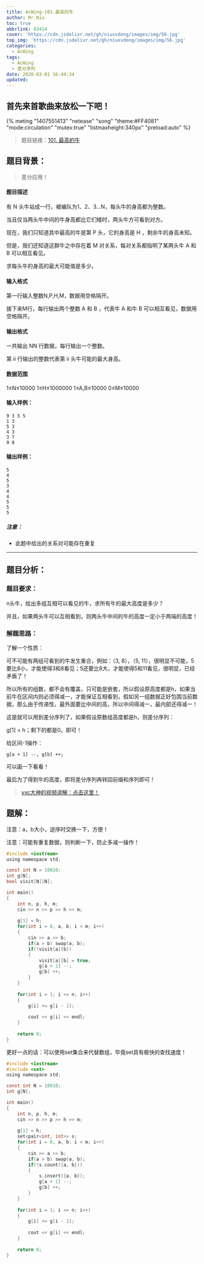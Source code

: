 ```yaml
---
title: AcWing-101.最高的牛
author: Mr.Niu
toc: true
abbrlink: 63414
cover: 'https://cdn.jsdelivr.net/gh/niuxvdong/images/img/56.jpg'
top_img: 'https://cdn.jsdelivr.net/gh/niuxvdong/images/img/56.jpg'
categories:
  - AcWing
tags:
  - AcWing
  - 差分序列
date: 2020-03-01 16:44:34
updated:
---
```






## 首先来首歌曲来放松一下吧！

{% meting "1407551413" "netease" "song" "theme:#FF4081" "mode:circulation" "mutex:true" "listmaxheight:340px" "preload:auto"  %}



> 题目链接：[101. 最高的牛](https://www.acwing.com/problem/content/103/)



## 题目背景：



> 差分应用！

#### 题目描述



有 N 头牛站成一行，被编队为1、2、3…N，每头牛的身高都为整数。

当且仅当两头牛中间的牛身高都比它们矮时，两头牛方可看到对方。

现在，我们只知道其中最高的牛是第 P 头，它的身高是 H ，剩余牛的身高未知。

但是，我们还知道这群牛之中存在着 M 对关系，每对关系都指明了某两头牛 A 和 B 可以相互看见。

求每头牛的身高的最大可能值是多少。

#### 输入格式

第一行输入整数N,P,H,M，数据用空格隔开。

接下来M行，每行输出两个整数 A 和 B ，代表牛 A 和牛 B 可以相互看见，数据用空格隔开。

#### 输出格式

一共输出 NN 行数据，每行输出一个整数。

第 ii 行输出的整数代表第 ii 头牛可能的最大身高。

#### 数据范围

1≤N≤10000
1≤H≤1000000
1≤A,B≤10000
0≤M≤10000

#### 输入样例：

```
9 3 5 5
1 3
5 3
4 3
3 7
9 8
```

#### 输出样例：

```
5
4
5
3
4
4
5
5
5
```

##### 注意：

- 此题中给出的关系对可能存在重复





---



## 题目分析：

### 题目要求：



n头牛，给出多组互相可以看见的牛，求所有牛的最大高度是多少？

并且，如果两头牛可以互相看到，则两头牛中间的牛的高度一定小于两端的高度！

### 解题思路：



了解一个性质：

可不可能有两组可看到的牛发生重合，例如：（3, 8），（5, 11），很明显不可能，5要比8小，才能使得3和8看见；5还要比8大，才能使得5和11看见，很明显，已经矛盾了！

所以所有的组数，都不会有覆盖，只可能是嵌套，所以假设原高度都是h，如果当前牛在区间内则必须得减一，才能保证互相看到，假如另一组数据正好包围当前数据，那么由于传递性，最外面要比中间的高，所以中间得减一，最内部还得减一！



这是就可以用到差分序列了，如果假设原数组高度都是h，则差分序列：

g[1] = h；剩下的都是0。即可！

给区间-1操作：

`g[a + 1] --, g[b] ++;`

可以画一下看看！

最后为了得到牛的高度，即将差分序列再转回前缀和序列即可！





> [yxc大神的视频讲解：点击这里！](https://www.acwing.com/video/85/)



## 题解：



注意：a，b大小，逆序时交换一下，方便！

注意：可能有重复数据，则判断一下，防止多减一操作！



```c
#include <iostream>
using namespace std;

const int N = 10010;
int g[N];
bool visit[N][N];

int main()
{
    int n, p, h, m;
    cin >> n >> p >> h >> m;
    
    g[1] = h;
    for(int i = 0, a, b; i < m; i++)
    {
        cin >> a >> b;
        if(a > b) swap(a, b);
        if(!visit[a][b])
        {
            visit[a][b] = true;
            g[a + 1] --;
            g[b] ++; 
        }
    }
    
    for(int i = 1; i <= n; i++)
    {
        g[i] += g[i - 1];
        
        cout << g[i] << endl;
    }
    
    return 0;
}
```



更好一点的话：可以使用set集合来代替数组，毕竟set具有极快的查找速度！



```c
#include <iostream>
#include <set>
using namespace std;

const int N = 10010;
int g[N];

int main()
{
    int n, p, h, m;
    cin >> n >> p >> h >> m;
    
    g[1] = h;
    set<pair<int, int>> s;
    for(int i = 0, a, b; i < m; i++)
    {
        cin >> a >> b;
        if(a > b) swap(a, b);
        if(!s.count({a, b}))
        {
            s.insert({a, b});
            g[a + 1] --;
            g[b] ++; 
        }
    }
    
    for(int i = 1; i <= n; i++)
    {
        g[i] += g[i - 1];
        
        cout << g[i] << endl;
    }
    
    return 0;
}
```

